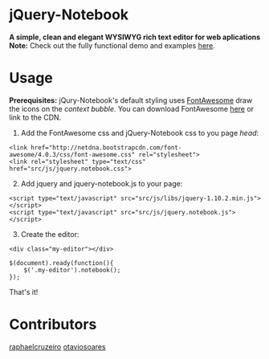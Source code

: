# jQuery-Notebook
**A simple, clean and elegant WYSIWYG rich text editor for web aplications**
**Note:** Check out the fully functional demo and examples [here](http://raphaelcruzeiro.github.io/jquery-notebook/).
# Usage
**Prerequisites:** jQury-Notebook's default styling uses [FontAwesome](http://fontawesome.io/) draw the icons on the _context bubble_. You can download FontAwesome [here](http://fontawesome.io/assets/font-awesome-4.0.3.zip) or link to the CDN.
1. Add the FontAwesome css and jQuery-Notebook css to you page _head_:   

```
<link href="http://netdna.bootstrapcdn.com/font-awesome/4.0.3/css/font-awesome.css" rel="stylesheet">
<link rel="stylesheet" type="text/css" href="src/js/jquery.notebook.css">
```

2. Add jquery and jquery-notebook.js to your page: 

```
<script type="text/javascript" src="src/js/libs/jquery-1.10.2.min.js"></script>
<script type="text/javascript" src="src/js/jquery.notebook.js"></script>
```

3. Create the editor:   

```
<div class="my-editor"></div>
```   

```
$(document).ready(function(){
    $('.my-editor').notebook();
});
```   

That's it!  

# Contributors
[raphaelcruzeiro](https://github.com/raphaelcruzeiro/)
[otaviosoares](https://github.com/otaviosoares/)
